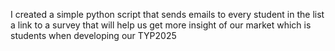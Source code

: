 I created a simple python script that sends emails to every student in the list a link to a survey that will help us get more insight of our market which is students when developing our TYP2025
